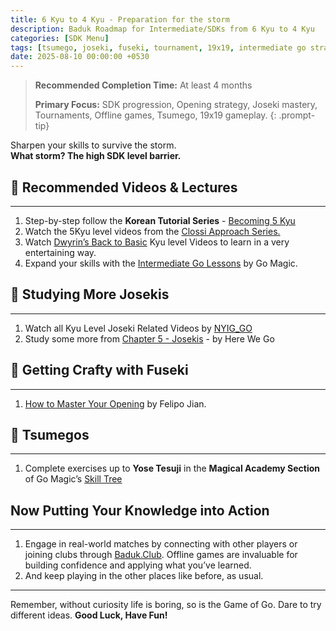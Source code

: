 ```yaml
---
title: 6 Kyu to 4 Kyu - Preparation for the storm
description: Baduk Roadmap for Intermediate/SDKs from 6 Kyu to 4 Kyu
categories: [SDK Menu]
tags: [tsumego, joseki, fuseki, tournament, 19x19, intermediate go strategy]
date: 2025-08-10 00:00:00 +0530
---
```


> **Recommended Completion Time:** At least 4 months  
>
> **Primary Focus:** SDK progression, Opening strategy, Joseki mastery, Tournaments, Offline games, Tsumego, 19x19 gameplay.
{: .prompt-tip}

Sharpen your skills to survive the storm.<br>
**What storm? The high SDK level barrier.**

## 🎥 Recommended Videos & Lectures

---

1. Step-by-step follow the **Korean Tutorial Series** - <a href="https://youtube.com/playlist?list=PLO5jVlKbZT23uFrOJshQuLeL5Q4cbN0Hq&si=FQmYtsldRoK8s0Bd" target="_blank" rel="nofollow noopener noreferrer">Becoming 5 Kyu</a>
2. Watch the 5Kyu level videos from the <a href="https://youtube.com/playlist?list=PL5mVjO5OFYSymMy2Mixl7E5vpwFDO_0B4&si=C_V23Nfre_AJsK2M" target="_blank" rel="nofollow noopener noreferrer">Clossi Approach Series.</a>
3. Watch <a href="https://www.youtube.com/@dwyrin" target="_blank" rel="nofollow noopener noreferrer">Dwyrin’s Back to Basic</a> Kyu level Videos to learn in a very entertaining way.
4. Expand your skills with the <a href="https://youtube.com/playlist?list=PL4DLlaT_bvDHmyqDvrEXk7whW13Fdsq3Z&si=mUiklVnHHQghqYU1" target="_blank" rel="nofollow noopener noreferrer">Intermediate Go Lessons</a> by Go Magic.

## 📖 Studying More Josekis

---

1. Watch all Kyu Level Joseki Related Videos by <a href="https://youtube.com/playlist?list=PLoZIU5jkY_Y_Gfok4TDuCv6sO9pU_j2bQ&si=m_RQy02HeQXkcmHK" target="_blank" rel="nofollow noopener noreferrer">NYIG_GO</a>
2. Study some more from <a href="https://youtube.com/playlist?list=PLsIslX1eRChLX1hnK0phW0EGiME2zp9rc&si=eMATdMh_OlICAmRb" target="_blank" rel="nofollow noopener noreferrer">Chapter 5 - Josekis</a> - by Here We Go

## 📑 Getting Crafty with Fuseki

---

1. <a href="https://youtube.com/playlist?list=PLoZIU5jkY_Y_mlj_DvvVNleylBXvPWZAw&si=qUjp5J_I3r7CckaY" target="_blank" rel="nofollow noopener noreferrer">How to Master Your Opening</a> by Felipo Jian.

## 🧩 Tsumegos

---

1. Complete exercises up to **Yose Tesuji** in the **Magical Academy Section** of Go Magic’s <a href="https://gomagic.org/go-problems/" target="_blank" rel="nofollow noopener noreferrer">Skill Tree</a> 

## Now Putting Your Knowledge into Action

---

1. Engage in real-world matches by connecting with other players or joining clubs through <a href="https://baduk.club" target="_blank" rel="nofollow noopener noreferrer">Baduk.Club</a>. Offline games are invaluable for building confidence and applying what you’ve learned.
2. And keep playing in the other places like before, as usual.

---

Remember, without curiosity life is boring, so is the Game of Go.
Dare to try different ideas.
**Good Luck, Have Fun!**